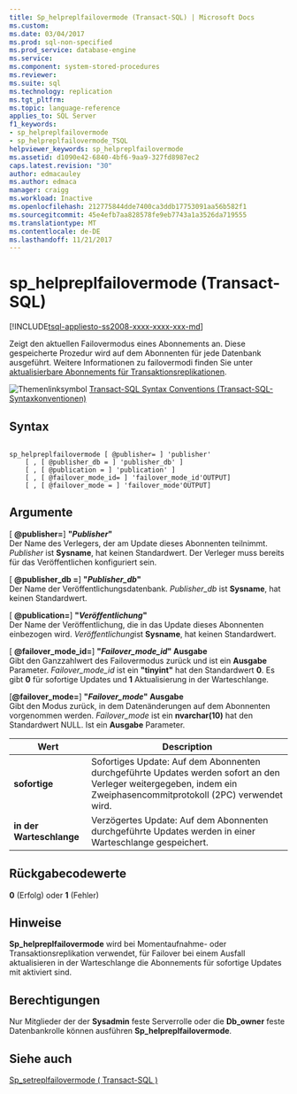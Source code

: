 ```yaml
---
title: Sp_helpreplfailovermode (Transact-SQL) | Microsoft Docs
ms.custom: 
ms.date: 03/04/2017
ms.prod: sql-non-specified
ms.prod_service: database-engine
ms.service: 
ms.component: system-stored-procedures
ms.reviewer: 
ms.suite: sql
ms.technology: replication
ms.tgt_pltfrm: 
ms.topic: language-reference
applies_to: SQL Server
f1_keywords:
- sp_helpreplfailovermode
- sp_helpreplfailovermode_TSQL
helpviewer_keywords: sp_helpreplfailovermode
ms.assetid: d1090e42-6840-4bf6-9aa9-327fd8987ec2
caps.latest.revision: "30"
author: edmacauley
ms.author: edmaca
manager: craigg
ms.workload: Inactive
ms.openlocfilehash: 212775844dde7400ca3ddb17753091aa56b582f1
ms.sourcegitcommit: 45e4efb7aa828578fe9eb7743a1a3526da719555
ms.translationtype: MT
ms.contentlocale: de-DE
ms.lasthandoff: 11/21/2017
---
```

# <a name="sphelpreplfailovermode-transact-sql"></a>sp_helpreplfailovermode (Transact-SQL)
[!INCLUDE[tsql-appliesto-ss2008-xxxx-xxxx-xxx-md](../../includes/tsql-appliesto-ss2008-xxxx-xxxx-xxx-md.md)]

  Zeigt den aktuellen Failovermodus eines Abonnements an. Diese gespeicherte Prozedur wird auf dem Abonnenten für jede Datenbank ausgeführt. Weitere Informationen zu failovermodi finden Sie unter [aktualisierbare Abonnements für Transaktionsreplikationen](../../relational-databases/replication/transactional/updatable-subscriptions-for-transactional-replication.md).  
  
 ![Themenlinksymbol](../../database-engine/configure-windows/media/topic-link.gif "Topic link icon") [Transact-SQL Syntax Conventions (Transact-SQL-Syntaxkonventionen)](../../t-sql/language-elements/transact-sql-syntax-conventions-transact-sql.md)  
  
## <a name="syntax"></a>Syntax  
  
```  
  
sp_helpreplfailovermode [ @publisher= ] 'publisher'   
    [ , [ @publisher_db = ] 'publisher_db' ]   
    [ , [ @publication = ] 'publication' ]   
    [ , [ @failover_mode_id= ] 'failover_mode_id'OUTPUT]   
    [ , [ @failover_mode = ] 'failover_mode'OUTPUT]   
```  
  
## <a name="arguments"></a>Argumente  
 [  **@publisher=**] **"***Publisher***"**  
 Der Name des Verlegers, der am Update dieses Abonnenten teilnimmt. *Publisher* ist **Sysname**, hat keinen Standardwert. Der Verleger muss bereits für das Veröffentlichen konfiguriert sein.  
  
 [  **@publisher_db =**] **"***Publisher_db***"**  
 Der Name der Veröffentlichungsdatenbank. *Publisher_db* ist **Sysname**, hat keinen Standardwert.  
  
 [  **@publication=**] **"***Veröffentlichung***"**  
 Der Name der Veröffentlichung, die in das Update dieses Abonnenten einbezogen wird. *Veröffentlichung*ist **Sysname**, hat keinen Standardwert.  
  
 [  **@failover_mode_id=**] **"***Failover_mode_id***" Ausgabe**  
 Gibt den Ganzzahlwert des Failovermodus zurück und ist ein **Ausgabe** Parameter. *Failover_mode_id* ist ein **"tinyint"** hat den Standardwert **0**. Es gibt **0** für sofortige Updates und **1** Aktualisierung in der Warteschlange.  
  
 [**@failover_mode=**] **"***Failover_mode***" Ausgabe**  
 Gibt den Modus zurück, in dem Datenänderungen auf dem Abonnenten vorgenommen werden. *Failover_mode* ist ein **nvarchar(10)** hat den Standardwert NULL. Ist ein **Ausgabe** Parameter.  
  
|Wert|Description|  
|-----------|-----------------|  
|**sofortige**|Sofortiges Update: Auf dem Abonnenten durchgeführte Updates werden sofort an den Verleger weitergegeben, indem ein Zweiphasencommitprotokoll (2PC) verwendet wird.|  
|**in der Warteschlange**|Verzögertes Update: Auf dem Abonnenten durchgeführte Updates werden in einer Warteschlange gespeichert.|  
  
## <a name="return-code-values"></a>Rückgabecodewerte  
 **0** (Erfolg) oder **1** (Fehler)  
  
## <a name="remarks"></a>Hinweise  
 **Sp_helpreplfailovermode** wird bei Momentaufnahme- oder Transaktionsreplikation verwendet, für Failover bei einem Ausfall aktualisieren in der Warteschlange die Abonnements für sofortige Updates mit aktiviert sind.  
  
## <a name="permissions"></a>Berechtigungen  
 Nur Mitglieder der der **Sysadmin** feste Serverrolle oder die **Db_owner** feste Datenbankrolle können ausführen **Sp_helpreplfailovermode**.  
  
## <a name="see-also"></a>Siehe auch  
 [Sp_setreplfailovermode &#40; Transact-SQL &#41;](../../relational-databases/system-stored-procedures/sp-setreplfailovermode-transact-sql.md)  
  
  
